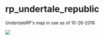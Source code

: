 # rp_undertale_republic
UndertaleRP's map in use as of 10-26-2018

![](https://i.imgur.com/A9b1pqH.png)
